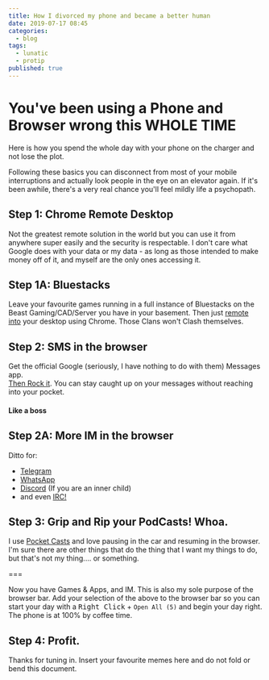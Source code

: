 ```yaml
---
title: How I divorced my phone and became a better human
date: 2019-07-17 08:45
categories:
  - blog
tags:
  - lunatic
  - protip
published: true
---
```


# You've been using a Phone and Browser wrong this WHOLE TIME

Here is how you spend the whole day with your phone on the charger and not lose the plot.  

Following these basics you can disconnect from most of your mobile interruptions and actually look people in the eye on an elevator again.  If it's been awhile, there's a very real chance you'll feel mildly life a psychopath.

## Step 1:  Chrome Remote Desktop

Not the greatest remote solution in the world but you can use it from anywhere super easily and the security is respectable.  I don't care what Google does with your data or my data - as long as those intended to make money off of it, and myself are the only ones accessing it. 

## Step 1A:  Bluestacks

Leave your favourite games running in a full instance of Bluestacks on the Beast Gaming/CAD/Server you have in your basement.  Then just [remote into](HTTPS://remotedesktop.google.com) your desktop using Chrome.  Those Clans won't Clash themselves.

## Step 2:  SMS in the browser

Get the official Google (seriously, I have nothing to do with them) Messages app.  
[Then Rock it](https://messages.android.com). You can stay caught up on your messages without reaching into your pocket.

#### Like a boss

## Step 2A:  More IM in the browser

Ditto for: 
 * [Telegram](https://web.telegram.org)
 * [WhatsApp](https://web.whatsapp.com)
 * [Discord](https://discordapp.com/channels/@me) (If you are an inner child)
 * and even [IRC!](https://webchat.freenode.net/)

## Step 3:  Grip and Rip your PodCasts!  Whoa.

I use [Pocket Casts](https://play.pocketcasts.com) and love pausing in the car and resuming in the browser.  I'm sure there are other things that do the thing that I want my things to do, but that's not my thing.... or something.

===

 Now you have Games & Apps, and IM. 
 This is also my sole purpose of the browser bar.  Add your selection of the above to the browser bar so you can start your day with a <kbd>Right Click</kbd> + `Open All (5)` and begin your day right.  The phone is at 100% by coffee time. 


## Step 4:  Profit. 

 Thanks for tuning in.  Insert your favourite memes here and do not fold or bend this document. 

